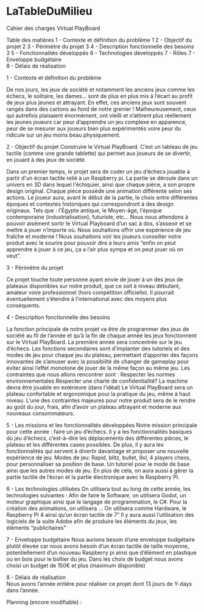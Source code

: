 # LaTableDuMilieu

Cahier des charges
Virtual PlayBoard

Table des matières 
1 - Contexte et définition du problème			1 
2 - Objectif du projet					2
3 - Périmètre du projet					3
4 - Description fonctionnelle des besoins		3 
5 - Fonctionnalités développés
6 - Technologies développés
7 - Rôles
7 - Enveloppe budgétaire					
  	8 - Délais de réalisation					
 


1 - Contexte et définition du problème
 
 De nos jours, les jeux de société et notamment les anciens jeux comme les échecs, le solitaire, les dames... sont de plus en plus mis à l’écart au profit de jeux plus jeunes et attrayant. 
En effet, ces anciens jeux sont souvent rangés dans des cartons au fond de notre grenier ! 
Malheureusement, ceux qui autrefois plaisaient énormément, ont vieilli et n’attirent plus réellement les jeunes joueurs car peur d’apprendre un jeu complexe en apparence, peur de se mesurer aux joueurs bien plus expérimentés voire peur du ridicule sur un jeu moins beau physiquement. 



2 - Objectif du projet 
Construire le Virtual PlayBoard. C’est un tableau de jeu tactile (comme une grande tablette) qui permet aux joueurs de se divertir, en jouant à des jeux de société. 

Dans un premier temps, le projet sera de coder un jeu d’échecs jouable à partir d'un écran tactile relié à un Raspberry pi.
La partie se déroule dans un univers en 3D dans lequel l'échiquier, ainsi que chaque pièce, a son propre design original. Chaque pièce possède une animation différente selon ses actions.
Le joueur aura, avant le début de la partie, le choix entre différentes époques et contextes historiques qui correspondront à des design originaux. Tels que : l'Égypte antique, le Moyen-âge, l'époque contemporaine (industrialisation), futuriste, etc…
Nous nous attendons à pouvoir aisément sortir le Virtual Playboard d’un sac à dos, s’asseoir et se mettre à jouer n’importe où. Nous souhaitons offrir une expérience de jeu fraîche et moderne ! Nous souhaitons voir les joueurs conseiller notre produit avec le sourire pour pouvoir dire à leurs amis “enfin on peut apprendre à jouer à ce jeu, ça a l’air plus sympa et on peut jouer où on veut”. 

3 - Périmètre du projet 
  
 Ce projet touche toute personne ayant envie de jouer à un des jeux de plateaux disponibles sur notre produit, que ce soit à niveau débutant, amateur voire professionnel (hors compétition officielle). Il pourrait éventuellement s’étendre à l’international avec des moyens plus conséquents. 

4 - Description fonctionnelle des besoins 
 
 La fonction principale de notre projet va être de programmer des jeux de société au fil de l’année et qu’à la fin de chaque année les jeux fonctionnent sur le Virtual PlayBoard. La première année sera concentrée sur le jeu d’échecs.
Les fonctions secondaires sont d’implanter des tutoriels et des modes de jeu pour chaque jeu du plateau, permettant d’apporter des façons innovantes de s’amuser avec la possibilité de changer de gameplay pour éviter ainsi l’effet monotone de jouer de la même façon au même jeu.
Les contraintes que nous allons rencontrer sont : 
 Respecter les normes environnementales 
 Respecter une charte de confidentialité? 
La machine devra être jouable en extérieure (dans l’idéal) 
Le Virtual PlayBoard sera un plateau confortable et ergonomique pour la pratique du jeu, même à haut niveau.
L’une des contraintes majeures pour notre produit sera de le rendre au goût du jour, frais, afin d’avoir un plateau attrayant et moderne aux nouveaux consommateurs.

5 - Les missions et les fonctionnalités développées 
Notre mission principale pour cette année : faire un jeu d’échecs.
Il y a les fonctionnalités basiques du jeu d’échecs, c’est-à-dire les déplacements des différentes pièces, le plateau et les différentes cases possibles.
De plus, il y aura les fonctionnalités qui servent à divertir davantage et proposer une nouvelle expérience de jeu.
Modes de jeu: Rapid, blitz, bullet, 9xl, 4 players chess, pour personnaliser sa position de base.
Un tutoriel pour le mode de base ainsi que les autres modes de jeu.
En plus de cela, on aura aussi à gérer la partie tactile de l’écran et la partie électronique avec le Raspberry PI.

6 - Les technologies utilisées
On utilisera tout au long de cette année, les technologies suivantes :
Afin de faire le Software, on utilisera Godot, un moteur graphique ainsi que le langage de programmation, le C#.
Pour la création des animations, on utilisera ...
On utilisera comme Hardware, le Raspberry PI 4 ainsi qu’un écran tactile de 7”
Il y aura aussi l’utilisation des logiciels de la suite Adobe afin de produire les éléments du jeux, les éléments “publicitaires”




7 - Enveloppe budgétaire 
 Nous aurions besoin d’une enveloppe budgétaire plutôt élevée car nous avons besoin d’un écran tactile de taille moyenne, potentiellement d’un nouveau Raspberry pi ainsi que d’élément en plastique ou en bois pour le boîtier du jeu.  Dans les choix de budget nous avons choisi un budget de 150€ et plus (maximum disponible)
 

8 - Délais de réalisation  
Nous avons l’année entière pour réaliser ce projet dont 13 jours de Y-days dans l’année.  

Planning (encore modifiable) :

